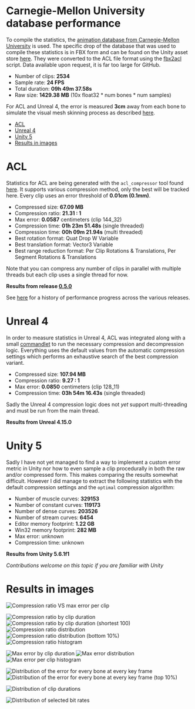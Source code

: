 # Carnegie-Mellon University database performance

To compile the statistics, the [animation database from Carnegie-Mellon University](http://mocap.cs.cmu.edu/) is used.
The specific drop of the database that was used to compile these statistics is in FBX form and can be found on the Unity asset store [here](https://www.assetstore.unity3d.com/en/#!/content/19991).
They were converted to the ACL file format using the [fbx2acl](../tools/fbx2acl) script. Data available upon request, it is far too large for GitHub.

*  Number of clips: **2534**
*  Sample rate: **24 FPS**
*  Total duration: **09h 49m 37.58s**
*  Raw size: **1429.38 MB** (10x float32 * num bones * num samples)

For ACL and Unreal 4, the error is measured **3cm** away from each bone to simulate the visual mesh skinning process as described [here](error_metrics.md).

*  [ACL](cmu_performance.md#acl)
*  [Unreal 4](cmu_performance.md#unreal-4)
*  [Unity 5](cmu_performance.md#unity-5)
*  [Results in images](cmu_performance.md#results-in-images)

# ACL

Statistics for ACL are being generated with the `acl_compressor` tool found [here](../tools/acl_compressor). It supports various compression method, only the best will be tracked here. Every clip uses an error threshold of **0.01cm (0.1mm)**.

*  Compressed size: **67.09 MB**
*  Compression ratio: **21.31 : 1**
*  Max error: **0.0587** centimeters (clip 144_32)
*  Compression time: **01h 23m 51.48s** (single threaded)
*  Compression time: **00h 09m 21.94s** (multi threaded)
*  Best rotation format: Quat Drop W Variable
*  Best translation format: Vector3 Variable
*  Best range reduction format: Per Clip Rotations & Translations, Per Segment Rotations & Translations

Note that you can compress any number of clips in parallel with multiple threads but each clip uses a single thread for now.

**Results from release [0.5.0](https://github.com/nfrechette/acl/releases/tag/v0.5.0)**

See [here](cmu_performance_history.md) for a history of performance progress across the various releases.

# Unreal 4

In order to measure statistics in Unreal 4, ACL was integrated along with a small [commandlet](../tools/ue4_stats_dump) to run the necessary compression and decompression logic. Everything uses the default values from the automatic compression settings which performs an exhaustive search of the best compression variant.

*  Compressed size: **107.94 MB**
*  Compression ratio: **9.27 : 1**
*  Max error: **0.0850** centimeters (clip 128_11)
*  Compression time: **03h 54m 16.43s** (single threaded)

Sadly the Unreal 4 compression logic does not *yet* support multi-threading and must be run from the main thread.

**Results from Unreal 4.15.0**

# Unity 5

Sadly I have not yet managed to find a way to implement a custom error metric in Unity nor how to even sample a clip procedurally in both the raw and/or compressed form. This makes comparing the results somewhat difficult. However I did manage to extract the following statistics with the default compression settings and the `optimal` compression algorithm:

*  Number of muscle curves: **329153**
*  Number of constant curves: **119173**
*  Number of dense curves: **203526**
*  Number of stream curves: **6454**
*  Editor memory footprint: **1.22 GB**
*  Win32 memory footprint: **282 MB**
*  Max error: unknown
*  Compression time: unknown

**Results from Unity 5.6.1f1**

*Contributions welcome on this topic if you are familiar with Unity*

# Results in images

![Compression ratio VS max error per clip](images/acl_cmu_compression_ratio_vs_max_error.png)


![Compression ratio by clip duration](images/acl_cmu_compression_ratio_by_duration.png)
![Compression ratio by clip duration (shortest 100)](images/acl_cmu_compression_ratio_by_duration_shortest_100.png)
![Compression ratio distribution](images/acl_cmu_compression_ratio_distribution.png)
![Compression ratio distribution (bottom 10%)](images/acl_cmu_compression_ratio_distribution_bottom_10.png)
![Compression ratio histogram](images/acl_cmu_compression_ratio_histogram.png)


![Max error by clip duration](images/acl_cmu_max_clip_error_by_duration.png)
![Max error distribution](images/acl_cmu_max_error_distribution.png)
![Max error per clip histogram](images/acl_cmu_max_error_histogram.png)


![Distribution of the error for every bone at every key frame](images/acl_cmu_exhaustive_error.png)
![Distribution of the error for every bone at every key frame (top 10%)](images/acl_cmu_exhaustive_error_top_10.png)

![Distribution of clip durations](images/acl_cmu_clip_durations.png)

![Distribution of selected bit rates](images/acl_cmu_bit_rates.png)

